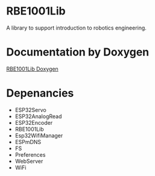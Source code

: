 # RBE1001Lib
A library to support introduction to robotics engineering. 

# Documentation by Doxygen

[RBE1001Lib Doxygen](https://wpiroboticsengineering.github.io/RBE1001Lib/annotated.html)

# Depenancies

* ESP32Servo
* ESP32AnalogRead
* ESP32Encoder
* RBE1001Lib
* Esp32WifiManager
* ESPmDNS
* FS
* Preferences
* WebServer
* WiFi
